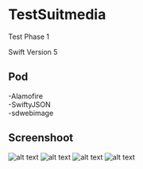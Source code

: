 # TestSuitmedia
Test Phase 1 

Swift Version 5

## Pod
-Alamofire <br/>
-SwiftyJSON <br/>
-sdwebimage <br/>

## Screenshoot

![alt text](https://github.com/andyptra/TestSuitmedia/blob/master/Screenshoot/screen%201.png?raw=true)
![alt text](https://github.com/andyptra/TestSuitmedia/blob/master/Screenshoot/screen%202%20empy.png?raw=true)
![alt text](https://github.com/andyptra/TestSuitmedia/blob/master/Screenshoot/screen%203%20.png?raw=true)
![alt text](https://github.com/andyptra/TestSuitmedia/blob/master/Screenshoot/screen%204.png?raw=true)
